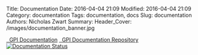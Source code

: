 Title: Documentation
Date: 2016-04-04 21:09
Modified: 2016-04-04 21:09
Category: documentation
Tags: documentation, docs
Slug: documentation
Authors: Nicholas Zwart
Summary: 
Header_Cover: /images/documentation_banner.jpg

<div class="list-group">
  <a class="list-group-item" href="http://docs.gpilab.com"><i class="fa fa-book fa-fw"></i>&nbsp; GPI Documentation</a>
  <a class="list-group-item" href="https://github.com/gpilab/framework/tree/develop/doc"><i class="fa fa-github fa-fw"></i>&nbsp; GPI Documentation Repository</a>
</div>

<div class="text-center"><a href='http://docs.gpilab.com/en/develop/?badge=develop'><img src='http://readthedocs.io/projects/gpi-framework/badge/?version=develop' alt='Documentation Status' /></a></div>
